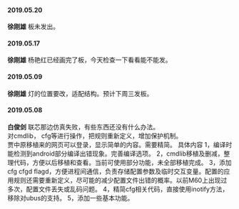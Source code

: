
#### 2019.05.20
**徐刚雄**  板未发出。
#### 2019.05.17
**徐刚雄**  杨艳红已经画完了板，今天检查一下看看能不能发。
#### 2019.05.09
**徐刚雄**  灯的位置要改，适配结构。预计下周三发板。
#### 2019.05.08
**白俊剑**  联芯那边仿真失败，有些东西还没有什么办法。  
对cmdlib， cfg等进行操作，把规则重新定义，增加保护机制。  
贾中原移植来的网页可以登录，显示简单的内容。需要精简。
<hide>
具体内容
1，编译时能检测到android部分编译出错现象。完善编译选项。
2，cmdlib移植及删减，整理代码，方便以后移植和查看。当前可使用部分功能，未全部移植完成。
3，添加cfg cfgd flagd，方便进程间通信，负责存储配置参数及临时交互变量。配置的应用规则还需要重新定义，尽可能的减少配置文件出错的概率。以前M60上出现过多次，配置文件丢失或乱码问题。
4，精简cfg相关代码，直接使用inotify方法，移除对ubus的支持。
5，添加一些基本功能。</hide>
